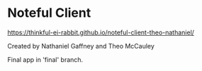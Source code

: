 # Noteful Client

https://thinkful-ei-rabbit.github.io/noteful-client-theo-nathaniel/

Created by Nathaniel Gaffney and Theo McCauley

Final app in 'final' branch.
